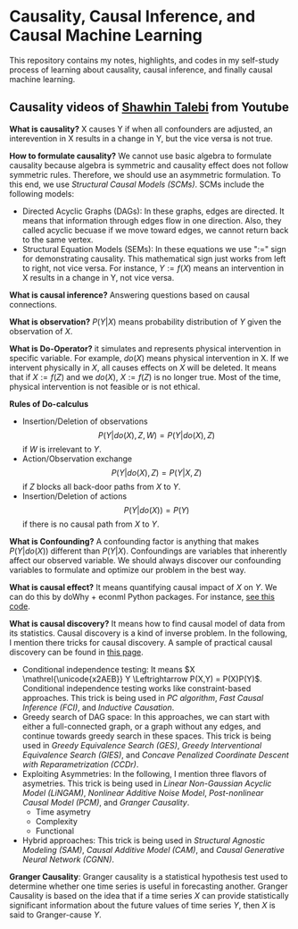 # Causality, Causal Inference, and Causal Machine Learning
This repository contains my notes, highlights, and codes in my self-study process of learning about causality, causal inference, and finally causal machine learning.

## Causality videos of [Shawhin Talebi](https://www.youtube.com/watch?v=WqASiuM4a-A&list=PLz-ep5RbHosVVTz9HEzpI4d6xpWsc8rOa) from Youtube

**What is causality?** X causes Y if when all confounders are adjusted, an interevention in X results in a change in Y, but the vice versa is not true.

**How to formulate causality?** We cannot use basic algebra to formulate causality because algebra is symmetric and causality effect does not follow symmetric rules. Therefore, we should use an asymmetric formulation. To this end, we use *Structural Causal Models (SCMs)*. SCMs include the following models:
- Directed Acyclic Graphs (DAGs): In these graphs, edges are directed. It means that information through edges flow in one direction. Also, they called acyclic becuase if we move toward edges, we cannot return back to the same vertex.
- Structural Equation Models (SEMs): In these equations we use ":=" sign for demonstrating causality. This mathematical sign just works from left to right, not vice versa. For instance, $Y := f(X)$ means an intervention in X results in a change in Y, not vice versa.

**What is causal inference?** Answering questions based on causal connections.

**What is observation?** $P(Y|X)$ means probability distribution of $Y$ given the observation of $X$.

**What is Do-Operator?** it simulates and represents physical intervention in specific variable. For example, $do(X)$ means physical intervention in X. If we intervent physically in $X$, all causes effects on $X$ will be deleted. It means that if $X := f(Z)$ and we $do(X)$, $X := f(Z)$ is no longer true. Most of the time, physical intervention is not feasible or is not ethical.

**Rules of Do-calculus**
- Insertion/Deletion of observations 
$$P(Y|do(X),Z,W) = P(Y|do(X),Z)$$ if $W$ is irrelevant to $Y$.
- Action/Observation exchange
$$P(Y|do(X),Z) = P(Y|X,Z)$$ if $Z$ blocks all back-door paths from $X$ to $Y$.
- Insertion/Deletion of actions
$$P(Y|do(X)) = P(Y)$$ if there is no causal path from $X$ to $Y$.

**What is Confounding?** A confounding factor is anything that makes $P(Y|do(X))$ different than $P(Y|X)$. Confoundings are variables that inherently affect our observed variable. We should always discover our confounding variables to formulate and optimize our problem in the best way.

**What is causal effect?** It means quantifying causal impact of $X$ on $Y$. We can do this by doWhy + econml Python packages. For instance, [see this code](causal_inference/Causal_inference.ipynb).

**What is causal discovery?** It means how to find causal model of data from its statistics. Causal discovery is a kind of inverse problem. In the following, I mention there tricks for causal discovery. A sample of practical causal discovery can be found in [this page](causal_discovery/causal_discovery.ipynb).
- Conditional independence testing: It means $X \mathrel{\unicode{x2AEB}} Y \Leftrightarrow P(X,Y) = P(X)P(Y)$. Conditional independence testing works like constraint-based approaches. This trick is being used in _PC algorithm_, _Fast Causal Inference (FCI)_, and _Inductive Causation_.
- Greedy search of DAG space: In this approaches, we can start with either a full-connected graph, or a graph without any edges, and continue towards greedy search in these spaces. This trick is being used in _Greedy Equivalence Search (GES)_, _Greedy Interventional Equivalence Search (GIES)_, and _Concave Penalized Coordinate Descent with Reparametrization (CCDr)_.
- Exploiting Asymmetries: In the following, I mention three flavors of asymetries. This trick is being used in _Linear Non-Gaussian Acyclic Model (LiNGAM)_, _Nonlinear Additive Noise Model_, _Post-nonlinear Causal Model (PCM)_, and _Granger Causality_.
    + Time asymetry
    + Complexity
    + Functional
- Hybrid approaches: This trick is being used in _Structural Agnostic Modeling (SAM)_, _Causal Additive Model (CAM)_, and _Causal Generative Neural Network (CGNN)_.

**Granger Causality**: Granger causality is a statistical hypothesis test used to determine whether one time series is useful in forecasting another. Granger Causality is based on the idea that if a time series $X$ can provide statistically significant information about the future values of time series $Y$, then $X$ is said to Granger-cause $Y$.
